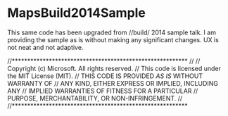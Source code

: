 # MapsBuild2014Sample
This same code has been upgraded from //build/ 2014 sample talk. I am providing the sample as is without making any significant changes. UX is not neat and not adaptive.

//*********************************************************
//
// Copyright (c) Microsoft. All rights reserved.
// This code is licensed under the MIT License (MIT).
// THIS CODE IS PROVIDED *AS IS* WITHOUT WARRANTY OF
// ANY KIND, EITHER EXPRESS OR IMPLIED, INCLUDING ANY
// IMPLIED WARRANTIES OF FITNESS FOR A PARTICULAR
// PURPOSE, MERCHANTABILITY, OR NON-INFRINGEMENT.
//
//*********************************************************
